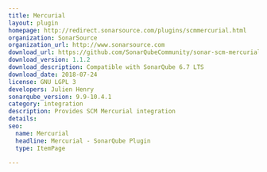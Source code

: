 ```yaml
---
title: Mercurial
layout: plugin
homepage: http://redirect.sonarsource.com/plugins/scmmercurial.html
organization: SonarSource
organization_url: http://www.sonarsource.com
download_url: https://github.com/SonarQubeCommunity/sonar-scm-mercurial/releases/download/1.1.2/sonar-scm-mercurial-plugin-1.1.2.jar
download_version: 1.1.2
download_description: Compatible with SonarQube 6.7 LTS
download_date: 2018-07-24
license: GNU LGPL 3
developers: Julien Henry
sonarqube_version: 9.9-10.4.1
category: integration
description: Provides SCM Mercurial integration
details: 
seo:
  name: Mercurial
  headline: Mercurial - SonarQube Plugin
  type: ItemPage

---
```

